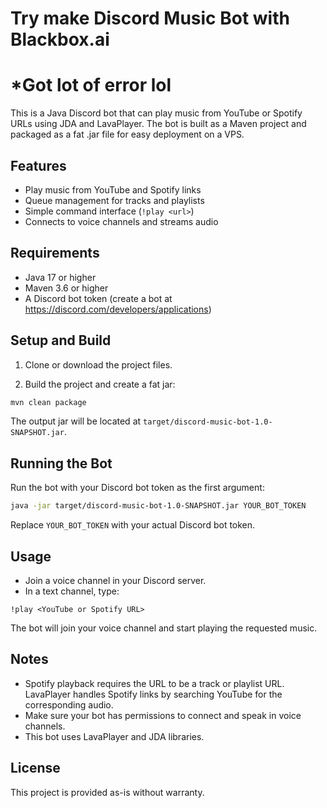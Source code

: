 # Try make Discord Music Bot with Blackbox.ai
# *Got lot of error lol

This is a Java Discord bot that can play music from YouTube or Spotify URLs using JDA and LavaPlayer. The bot is built as a Maven project and packaged as a fat .jar file for easy deployment on a VPS.

## Features

- Play music from YouTube and Spotify links
- Queue management for tracks and playlists
- Simple command interface (`!play <url>`)
- Connects to voice channels and streams audio

## Requirements

- Java 17 or higher
- Maven 3.6 or higher
- A Discord bot token (create a bot at https://discord.com/developers/applications)

## Setup and Build

1. Clone or download the project files.

2. Build the project and create a fat jar:

```bash
mvn clean package
```

The output jar will be located at `target/discord-music-bot-1.0-SNAPSHOT.jar`.

## Running the Bot

Run the bot with your Discord bot token as the first argument:

```bash
java -jar target/discord-music-bot-1.0-SNAPSHOT.jar YOUR_BOT_TOKEN
```

Replace `YOUR_BOT_TOKEN` with your actual Discord bot token.

## Usage

- Join a voice channel in your Discord server.
- In a text channel, type:

```
!play <YouTube or Spotify URL>
```

The bot will join your voice channel and start playing the requested music.

## Notes

- Spotify playback requires the URL to be a track or playlist URL. LavaPlayer handles Spotify links by searching YouTube for the corresponding audio.
- Make sure your bot has permissions to connect and speak in voice channels.
- This bot uses LavaPlayer and JDA libraries.

## License

This project is provided as-is without warranty.
